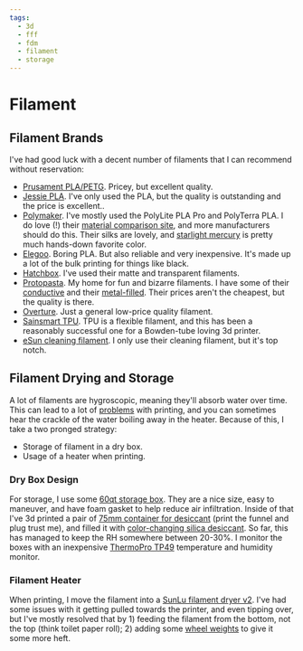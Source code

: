 ```yaml
---
tags:
  - 3d
  - fff
  - fdm
  - filament
  - storage
---
```

# Filament

## Filament Brands

I've had good luck with a decent number of filaments that I can recommend
without reservation:

* [Prusament PLA/PETG](https://prusament.com/). Pricey, but excellent quality.
* [Jessie PLA](https://www.printedsolid.com/collections/1-75mm-jessie). I've only
  used the PLA, but the quality is outstanding and the price is excellent..
* [Polymaker](https://us.polymaker.com/). I've mostly used the PolyLite PLA Pro
  and PolyTerra PLA. I do love (!) their [material comparison
  site](https://app.powerbi.com/view?r=eyJrIjoiOGIxOTRjM2EtMGVhYS00ZDEwLWJmNTktYTlkYzRlOWY2Nzk2IiwidCI6IjUzOTgwYzA1LWI4MWYtNDM2My04OWNiLTU3NzRiMWFlYWYyZCIsImMiOjEwfQ%3D%3D),
  and more manufacturers should do this. Their silks are lovely, and [starlight
  mercury](https://us.polymaker.com/products/polylite-starlight-pla) is pretty
  much hands-down favorite color.
* [Elegoo](https://www.elegoo.com/products/elegoo-pla-filament-1-75mm-3d-printer-filament-1kg-spool-2-2-lbs).
  Boring PLA. But also reliable and very inexpensive. It's made up a lot of the
  bulk printing for things like black.
* [Hatchbox](https://www.hatchbox3d.com/). I've used their matte and transparent
  filaments.
* [Protopasta](https://www.proto-pasta.com/). My home for fun and bizarre
  filaments. I have some of their
  [conductive](https://www.proto-pasta.com/collections/all/feature_electrically-conductive)
  and their
  [metal-filled](https://www.proto-pasta.com/collections/all/contents_metal-powder).
  Their prices aren't the cheapest, but the quality is there.
* [Overture](https://overture3d.com/products/overturepla). Just a general
  low-price quality filament.
* [Sainsmart TPU](https://www.sainsmart.com/collections/tpu-filament). TPU is a
  flexible filament, and this has been a reasonably successful one for a
  Bowden-tube loving 3d printer.
* [eSun cleaning filament](https://www.esun3d.com/eclean-product/). I only use their cleaning filament, but it's top notch.

## Filament Drying and Storage

A lot of filaments are hygroscopic, meaning they'll absorb water over time. This
can lead to a lot of [problems]() with printing, and you can sometimes hear the
crackle of the water boiling away in the heater. Because of this, I take a two
pronged strategy:

* Storage of filament in a dry box.
* Usage of a heater when printing.

### Dry Box Design

For storage, I use some [60qt storage
box](https://www.irisusainc.com/collections/weathertight/products/60-quart-weathertight-multi-purpose-storage-box-clear-with-blue-buckles-3-pack).
They are a nice size, easy to maneuver, and have foam gasket to help reduce air
infiltration. Inside of that I've 3d printed a pair of [75mm container for
desiccant](https://www.printables.com/model/1367-malolos-silica-gel-desiccant-containers)
(print the funnel and plug trust me), and filled it with [color-changing silica
desiccant](https://www.amazon.com/dp/B013L31PQ0). So far, this has managed to
keep the RH somewhere between 20-30%. I monitor the boxes with an inexpensive
[ThermoPro TP49](https://buythermopro.com/product/tp49/) temperature and
humidity monitor.


### Filament Heater

When printing, I move the filament into a [SunLu filament dryer
v2](https://www.sunlu.com/products/new-version-sunlu-filadryer-s2). I've had
some issues with it getting pulled towards the printer, and even tipping over,
but I've mostly resolved that by 1) feeding the filament from the bottom, not
the top (think toilet paper roll); 2) adding some [wheel
weights](https://www.amazon.com/gp/product/B071WP8HGP/) to give it some more
heft. 